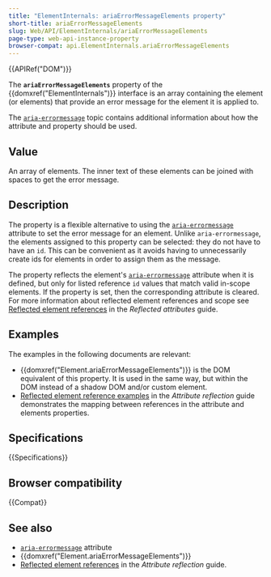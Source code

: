 ```yaml
---
title: "ElementInternals: ariaErrorMessageElements property"
short-title: ariaErrorMessageElements
slug: Web/API/ElementInternals/ariaErrorMessageElements
page-type: web-api-instance-property
browser-compat: api.ElementInternals.ariaErrorMessageElements
---
```


{{APIRef("DOM")}}

The **`ariaErrorMessageElements`** property of the {{domxref("ElementInternals")}} interface is an array containing the element (or elements) that provide an error message for the element it is applied to.

The [`aria-errormessage`](/en-US/docs/Web/Accessibility/ARIA/Reference/Attributes/aria-errormessage) topic contains additional information about how the attribute and property should be used.

## Value

An array of elements.
The inner text of these elements can be joined with spaces to get the error message.

## Description

The property is a flexible alternative to using the [`aria-errormessage`](/en-US/docs/Web/Accessibility/ARIA/Reference/Attributes/aria-errormessage) attribute to set the error message for an element.
Unlike `aria-errormessage`, the elements assigned to this property can be selected: they do not have to have an `id`.
This can be convenient as it avoids having to unnecessarily create ids for elements in order to assign them as the message.

The property reflects the element's [`aria-errormessage`](/en-US/docs/Web/Accessibility/ARIA/Reference/Attributes/aria-errormessage) attribute when it is defined, but only for listed reference `id` values that match valid in-scope elements.
If the property is set, then the corresponding attribute is cleared.
For more information about reflected element references and scope see [Reflected element references](/en-US/docs/Web/API/Document_Object_Model/Reflected_attributes#reflected_element_references) in the _Reflected attributes_ guide.

## Examples

The examples in the following documents are relevant:

- {{domxref("Element.ariaErrorMessageElements")}} is the DOM equivalent of this property.
  It is used in the same way, but within the DOM instead of a shadow DOM and/or custom element.
- [Reflected element reference examples](/en-US/docs/Web/API/Document_Object_Model/Reflected_attributes#setting_and_getting_reflected_element_references) in the _Attribute reflection_ guide demonstrates the mapping between references in the attribute and elements properties.

## Specifications

{{Specifications}}

## Browser compatibility

{{Compat}}

## See also

- [`aria-errormessage`](/en-US/docs/Web/Accessibility/ARIA/Reference/Attributes/aria-errormessage) attribute
- {{domxref("Element.ariaErrorMessageElements")}}
- [Reflected element references](2/en-US/docs/Web/API/Document_Object_Model/Reflected_attributes#reflected_element_references) in the _Attribute reflection_ guide.
